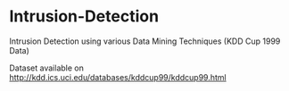 # Intrusion-Detection
Intrusion Detection using various Data Mining Techniques (KDD Cup 1999 Data)

Dataset available on http://kdd.ics.uci.edu/databases/kddcup99/kddcup99.html
